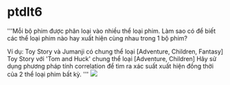 # ptdlt6
'''Mỗi bộ phim được phân loại vào nhiều thể loại phim.
Làm sao có để biết các thể loại phim nào hay xuất hiện cùng nhau trong 1 bộ phim?

Ví dụ: Toy Story và Jumanji có chung thể loại [Adventure, Children, Fantasy] 
Toy Story với 'Tom and Huck' chung thể loại [Adventure, Children]
Hãy sử dụng phương pháp tính correlation để tìm ra xác suất xuất hiện đồng thời của 2 thể loại phim bất kỳ.
'''
<img src="https://imgur.com/z3DNGNl">
